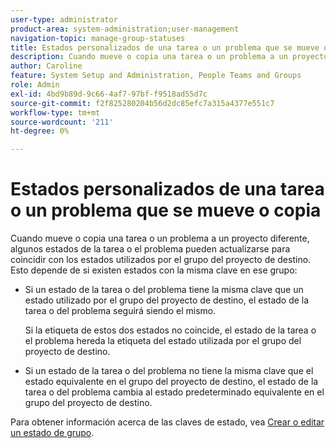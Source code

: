 ```yaml
---
user-type: administrator
product-area: system-administration;user-management
navigation-topic: manage-group-statuses
title: Estados personalizados de una tarea o un problema que se mueve o copia
description: Cuando mueve o copia una tarea o un problema a un proyecto diferente, algunos estados de la tarea o el problema pueden actualizarse para coincidir con los estados utilizados por el grupo del proyecto de destino.
author: Caroline
feature: System Setup and Administration, People Teams and Groups
role: Admin
exl-id: 4bd9b89d-9c66-4af7-97bf-f9518ad55d7c
source-git-commit: f2f825280204b56d2dc85efc7a315a4377e551c7
workflow-type: tm+mt
source-wordcount: '211'
ht-degree: 0%

---
```


# Estados personalizados de una tarea o un problema que se mueve o copia

Cuando mueve o copia una tarea o un problema a un proyecto diferente, algunos estados de la tarea o el problema pueden actualizarse para coincidir con los estados utilizados por el grupo del proyecto de destino. Esto depende de si existen estados con la misma clave en ese grupo:

* Si un estado de la tarea o del problema tiene la misma clave que un estado utilizado por el grupo del proyecto de destino, el estado de la tarea o del problema seguirá siendo el mismo.

  Si la etiqueta de estos dos estados no coincide, el estado de la tarea o el problema hereda la etiqueta del estado utilizada por el grupo del proyecto de destino.

* Si un estado de la tarea o del problema no tiene la misma clave que el estado equivalente en el grupo del proyecto de destino, el estado de la tarea o del problema cambia al estado predeterminado equivalente en el grupo del proyecto de destino.

Para obtener información acerca de las claves de estado, vea [Crear o editar un estado de grupo](../../../administration-and-setup/manage-groups/manage-group-statuses/create-or-edit-a-group-status.md).
